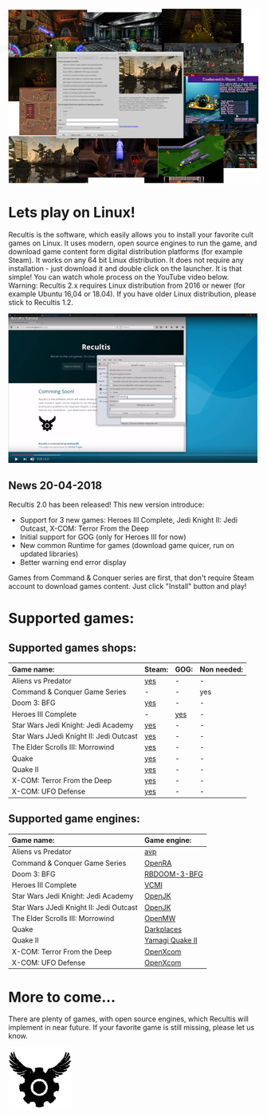 ![](https://github.com/makson96/Recultis/raw/master/assets/html/main-picture.png)

# [](#header-1)Lets play on Linux!

Recultis is the software, which easily allows you to install your favorite cult games on Linux. 
It uses modern, open source engines to run the game, and download game content form digital distribution platforms (for example Steam).
It works on any 64 bit Linux distribution. It does not require any installation - just download it and double click on the launcher. It is that simple! You can watch whole process on the YouTube video below.
Warning: Recultis 2.x requires Linux distribution from 2016 or newer (for example Ubuntu 16,04 or 18.04). If you have older Linux distribution, please stick to Recultis 1.2.

[![Recultis Youtube Tutorial](https://github.com/makson96/Recultis/raw/master/assets/html/youtube-screen.png)](https://youtu.be/9wHCbyPZ6Eo "Recultis Youtube Tutorial")

## [](#header-2)News 20-04-2018

Recultis 2.0 has been released! This new version introduce:
- Support for 3 new games: Heroes III Complete, Jedi Knight II: Jedi Outcast, X-COM: Terror From the Deep
- Initial support for GOG (only for Heroes III for now)
- New common Runtime for games (download game quicer, run on updated libraries)
- Better warning end error display

Games from Command & Conquer series are first, that don't require Steam account to download games content. Just click "Install" button and play!

# [](#header-1)Supported games:

## [](#header-2)Supported games shops:

| Game name: | Steam: | GOG: | Non needed: |
|:-----------|:-------|:-----|:------------|
| Aliens vs Predator | [yes](http://store.steampowered.com/app/3730/) | - | - |
| Command & Conquer Game Series | - | - | yes |
| Doom 3: BFG | [yes](http://store.steampowered.com/app/208200/) | - | - |
| Heroes III Complete | - | [yes](https://www.gog.com/game/heroes_of_might_and_magic_3_complete_edition) | - |
| Star Wars Jedi Knight: Jedi Academy | [yes](http://store.steampowered.com/app/6020/) | - | - |
| Star Wars JJedi Knight II: Jedi Outcast | [yes](http://store.steampowered.com/app/6030/) | - | - |
| The Elder Scrolls III: Morrowind | [yes](http://store.steampowered.com/app/22320/) | - | - |
| Quake | [yes](http://store.steampowered.com/app/2310/) | - | - |
| Quake II | [yes](http://store.steampowered.com/app/2320/) | - | - |
| X-COM: Terror From the Deep | [yes](http://store.steampowered.com/app/7650/) | - | - |
| X-COM: UFO Defense | [yes](http://store.steampowered.com/app/7760/) | - | - |

## [](#header-2)Supported game engines:

| Game name: | Game engine: |
|:-----------|:-------------|
| Aliens vs Predator | [avp](https://icculus.org/avp/) |
| Command & Conquer Game Series | [OpenRA](http://www.openra.net/) |
| Doom 3: BFG | [RBDOOM-3-BFG](https://github.com/RobertBeckebans/RBDOOM-3-BFG) |
| Heroes III Complete | [VCMI](https://vcmi.eu/) |
| Star Wars Jedi Knight: Jedi Academy | [OpenJK](https://github.com/JACoders/OpenJK) |
| Star Wars JJedi Knight II: Jedi Outcast | [OpenJK](https://github.com/JACoders/OpenJK) |
| The Elder Scrolls III: Morrowind | [OpenMW](https://github.com/OpenMW/openmw) |
| Quake | [Darkplaces](https://icculus.org/projects/twilight/darkplaces/) |
| Quake II | [Yamagi Quake II](https://www.yamagi.org/quake2/) |
| X-COM: Terror From the Deep | [OpenXcom](https://openxcom.org/) |
| X-COM: UFO Defense | [OpenXcom](https://openxcom.org/) |


# [](#header-1)More to come...

There are plenty of games, with open source engines, which Recultis will implement in near future. If your favorite game is still missing, please let us know.

![](https://github.com/makson96/Recultis/raw/master/assets/icon.png)
